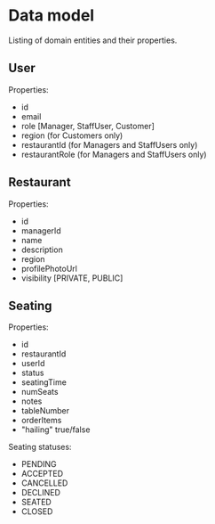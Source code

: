 # Data model

Listing of domain entities and their properties.

## User

Properties:

- id
- email
- role [Manager, StaffUser, Customer]
- region (for Customers only)
- restaurantId (for Managers and StaffUsers only)
- restaurantRole (for Managers and StaffUsers only)

## Restaurant

Properties:

- id
- managerId
- name
- description
- region
- profilePhotoUrl
- visibility [PRIVATE, PUBLIC]

## Seating

Properties:

- id
- restaurantId
- userId
- status
- seatingTime
- numSeats
- notes
- tableNumber
- orderItems
- "hailing" true/false

Seating statuses:

- PENDING
- ACCEPTED
- CANCELLED
- DECLINED
- SEATED
- CLOSED

